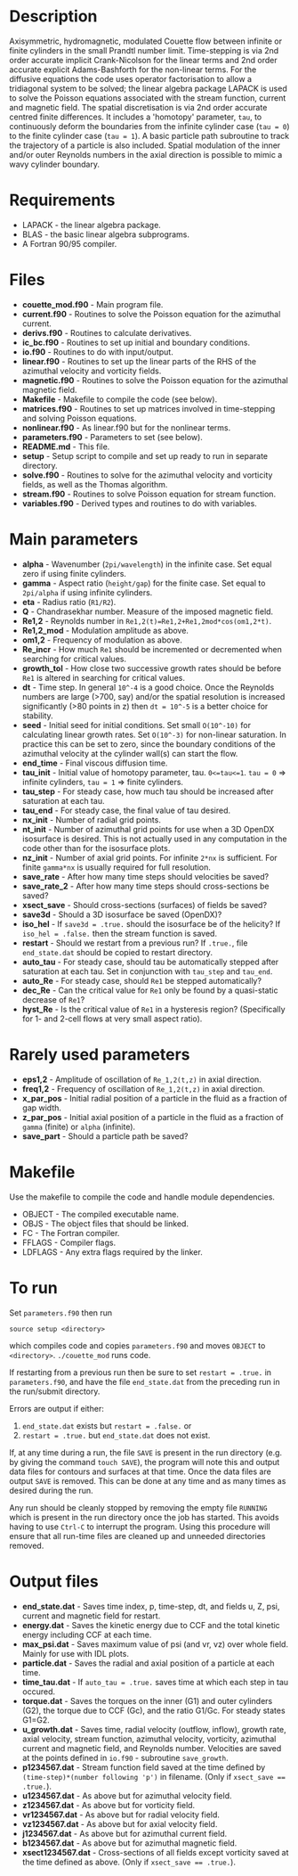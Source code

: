 Description
===========
Axisymmetric, hydromagnetic, modulated Couette flow between infinite or finite
cylinders in the small Prandtl number limit.  Time-stepping is via 2nd order
accurate implicit Crank-Nicolson for the linear terms and 2nd order accurate
explicit Adams-Bashforth for the non-linear terms.  For the diffusive equations
the code uses operator factorisation to allow a tridiagonal system to be
solved; the linear algebra package LAPACK is used to solve the Poisson
equations associated with the stream function, current and magnetic field.  The
spatial discretisation is via 2nd order accurate centred finite differences.
It includes a 'homotopy' parameter, `tau`, to continuously deform the
boundaries from the infinite cylinder case (`tau = 0`) to the finite cylinder
case (`tau = 1`).  A basic particle path subroutine to track the trajectory of
a particle is also included.  Spatial modulation of the inner and/or outer
Reynolds numbers in the axial direction is possible to mimic a wavy cylinder
boundary.

Requirements
============
* LAPACK - the linear algebra package.
* BLAS - the basic linear algebra subprograms.
* A Fortran 90/95 compiler.

Files
=====
* __couette_mod.f90__ - Main program file.
* __current.f90__ - Routines to solve the Poisson equation for the azimuthal current.
* __derivs.f90__ - Routines to calculate derivatives.
* __ic_bc.f90__ - Routines to set up initial and boundary conditions.
* __io.f90__ - Routines to do with input/output.
* __linear.f90__ - Routines to set up the linear parts of the RHS of the azimuthal velocity and vorticity fields.
* __magnetic.f90__ - Routines to solve the Poisson equation for the azimuthal magnetic field.
* __Makefile__ - Makefile to compile the code (see below).
* __matrices.f90__ - Routines to set up matrices involved in time-stepping and solving Poisson equations.
* __nonlinear.f90__ - As linear.f90 but for the nonlinear terms.
* __parameters.f90__ - Parameters to set (see below).
* __README.md__ - This file.
* __setup__ - Setup script to compile and set up ready to run in separate directory.
* __solve.f90__ - Routines to solve for the azimuthal velocity and vorticity fields, as well as the Thomas algorithm.
* __stream.f90__ - Routines to solve Poisson equation for stream function.
* __variables.f90__ - Derived types and routines to do with variables.

Main parameters
===============
* __alpha__ - Wavenumber (`2pi/wavelength`) in the infinite case.  Set equal zero if using finite cylinders.
* __gamma__ - Aspect ratio (`height/gap`) for the finite case.  Set equal to `2pi/alpha` if using infinite cylinders.
* __eta__ - Radius ratio (`R1/R2`).
* __Q__ - Chandrasekhar number.  Measure of the imposed magnetic field.
* __Re1,2__ - Reynolds number in `Re1,2(t)=Re1,2+Re1,2mod*cos(om1,2*t)`.
* __Re1,2_mod__ - Modulation amplitude as above.
* __om1,2__ - Frequency of modulation as above.
* __Re_incr__ - How much `Re1` should be incremented or decremented when searching for critical values.
* __growth_tol__ - How close two successive growth rates should be before `Re1` is altered in searching for critical values.
* __dt__ - Time step.  In general `10^-4` is a good choice.  Once the Reynolds numbers are large (>700, say) and/or the spatial resolution is increased significantly (>80 points in z) then `dt = 10^-5` is a better choice for stability.
* __seed__ - Initial seed for initial conditions.  Set small `O(10^-10)` for calculating linear growth rates.  Set `O(10^-3)` for non-linear saturation.  In practice this can be set to zero, since the boundary conditions of the azimuthal velocity at the cylinder wall(s) can start the flow.
* __end_time__ - Final viscous diffusion time.
* __tau_init__ - Initial value of homotopy parameter, tau.  `0<=tau<=1`.  `tau = 0` => infinite cylinders, `tau = 1` => finite cylinders.
* __tau_step__ - For steady case, how much tau should be increased after saturation at each tau.
* __tau_end__ - For steady case, the final value of tau desired.
* __nx_init__ - Number of radial grid points.
* __nt_init__ - Number of azimuthal grid points for use when a 3D OpenDX isosurface is desired.  This is not actually used in any computation in the code other than for the isosurface plots.
* __nz_init__ - Number of axial grid points.  For infinite `2*nx` is sufficient.  For finite `gamma*nx` is usually required for full resolution.
* __save_rate__ - After how many time steps should velocities be saved?
* __save_rate_2__ - After how many time steps should cross-sections be saved?
* __xsect_save__ - Should cross-sections (surfaces) of fields be saved?
* __save3d__ - Should a 3D isosurface be saved (OpenDX)?
* __iso_hel__ - If `save3d = .true.` should the isosurface be of the helicity?  If `iso_hel = .false.` then the stream function is saved.
* __restart__ - Should we restart from a previous run?  If `.true.`, file `end_state.dat` should be copied to restart directory.
* __auto_tau__ - For steady case, should tau be automatically stepped after saturation at each tau.  Set in conjunction with `tau_step` and `tau_end`.
* __auto_Re__ - For steady case, should `Re1` be stepped automatically?
* __dec_Re__ - Can the critical value for `Re1` only be found by a quasi-static decrease of `Re1`?
* __hyst_Re__ - Is the critical value of `Re1` in a hysteresis region?  (Specifically for 1- and 2-cell flows at very small aspect ratio).

Rarely used parameters
======================
* __eps1,2__ - Amplitude of oscillation of `Re_1,2(t,z)` in axial direction.
* __freq1,2__ - Frequency of oscillation of `Re_1,2(t,z)` in axial direction.
* __x\_par\_pos__ - Initial radial position of a particle in the fluid as a fraction of gap width.
* __z\_par\_pos__ - Initial axial position of a particle in the fluid as a fraction of `gamma` (finite) or `alpha` (infinite).
* __save_part__ - Should a particle path be saved?

Makefile
========
Use the makefile to compile the code and handle module dependencies.

* OBJECT - The compiled executable name.
* OBJS - The object files that should be linked.
* FC - The Fortran compiler.
* FFLAGS - Compiler flags.
* LDFLAGS - Any extra flags required by the linker.

To run
======
Set `parameters.f90` then run

    source setup <directory>

which compiles code and copies `parameters.f90` and moves `OBJECT` to
`<directory>`.  `./couette_mod` runs code.

If restarting from a previous run then be sure to set `restart = .true.` in
`parameters.f90`, and have the file `end_state.dat` from the preceding run in
the run/submit directory.

Errors are output if either:

1. `end_state.dat` exists but `restart = .false.` or
2. `restart = .true.` but `end_state.dat` does not exist.

If, at any time during a run, the file `SAVE` is present in the run directory
(e.g. by giving the command `touch SAVE`), the program will note this and
output data files for contours and surfaces at that time.  Once the data files
are output `SAVE` is removed.  This can be done at any time and as many times
as desired during the run.

Any run should be cleanly stopped by removing the empty file `RUNNING` which is
present in the run directory once the job has started.  This avoids having to
use `Ctrl-C` to interrupt the program.  Using this procedure will ensure that
all run-time files are cleaned up and unneeded directories removed.

Output files
============
* __end_state.dat__	- Saves time index, p, time-step, dt, and fields u, Z, psi, current and magnetic field for restart.
* __energy.dat__ - Saves the kinetic energy due to CCF and the total kinetic energy including CCF at each time.
* __max_psi.dat__ - Saves maximum value of psi (and vr, vz) over whole field.  Mainly for use with IDL plots.
* __particle.dat__ - Saves the radial and axial position of a particle at each time.
* __time_tau.dat__ - If `auto_tau = .true.` saves time at which each step in tau occured.
* __torque.dat__ - Saves the torques on the inner (G1) and outer cylinders (G2), the torque due to CCF (Gc), and the ratio G1/Gc.  For steady states G1=G2.
* __u_growth.dat__ - Saves time, radial velocity (outflow, inflow), growth rate, axial velocity, stream function, azimuthal velocity, vorticity, azimuthal current and magnetic field, and Reynolds number.  Velocities are saved at the points defined in `io.f90` - subroutine `save_growth`.
* __p1234567.dat__ - Stream function field saved at the time defined by `(time-step)*(number following 'p')` in filename.  (Only if `xsect_save == .true.`).
* __u1234567.dat__ - As above but for azimuthal velocity field.
* __z1234567.dat__ - As above but for vorticity field.
* __vr1234567.dat__ - As above but for radial velocity field.
* __vz1234567.dat__ - As above but for axial velocity field.
* __j1234567.dat__ - As above but for azimuthal current field.
* __b1234567.dat__ - As above but for azimuthal magnetic field.
* __xsect1234567.dat__ - Cross-sections of all fields except vorticity saved at the time defined as above.  (Only if `xsect_save == .true.`).
